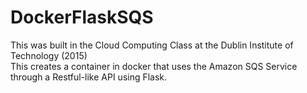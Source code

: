 # DockerFlaskSQS
This was built in the Cloud Computing Class at the Dublin Institute of Technology (2015)  
This creates a container in docker that uses the Amazon SQS Service through a Restful-like API using Flask.
